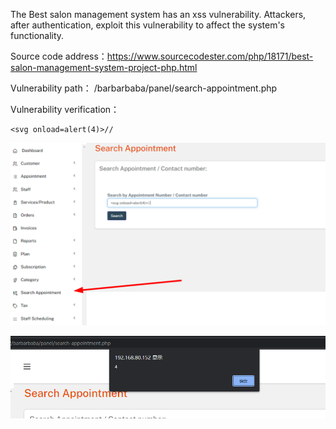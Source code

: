



The Best salon management system has an xss vulnerability. Attackers, after authentication, exploit this vulnerability to affect the system's functionality.



Source code address：https://www.sourcecodester.com/php/18171/best-salon-management-system-project-php.html



Vulnerability path： /barbarbaba/panel/search-appointment.php 



Vulnerability verification：

```
<svg onload=alert(4)>//
```

 ![image-20250621123215556](images/image-20250621123215556.png)

![image-20250621123220219](images/image-20250621123220219.png)

































